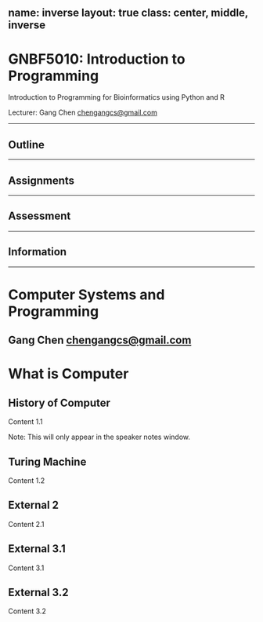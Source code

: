 name: inverse
layout: true
class: center, middle, inverse
---
# GNBF5010: Introduction to Programming

Introduction to Programming for Bioinformatics using Python and R

Lecturer: Gang Chen <chengangcs@gmail.com>

---

## Outline

---
## Assignments

---
## Assessment

---
## Information

---

# Computer Systems and Programming

Gang Chen <chengangcs@gmail.com>
---


# What is Computer


## History of Computer

Content 1.1

Note: This will only appear in the speaker notes window.


## Turing Machine

Content 1.2



## External 2

Content 2.1



## External 3.1

Content 3.1


## External 3.2

Content 3.2
